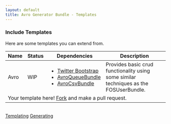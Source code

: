 ```yaml
---
layout: default
title: Avro Generator Bundle - Templates
---
```

<div class="page-header">
    <h3>Include Templates</h3>
</div>
<div>
    <p>Here are some templates you can extend from.</p>
    <table class="table-bordered table-condensed table-striped">
        <thead>
            <th>Name</th>
            <th>Status</th>
            <th>Dependencies</th>
            <th>Description</th>
        </thead>
        <tbody>
            <tr>
                <td>Avro</td>
                <td>WIP</td>
                <td>
                    <ul>
                        <li><a href="http://twitter.github.com/bootstrap">Twitter Bootstrap</a></li>
                        <li><a href="http://github.com/jdewit/AvroQueueBundle">AvroQueueBundle</a></li>
                        <li><a href="http://github.com/jdewit/AvroCsvBundle">AvroCsvBundle</a></li>
                    </ul>
                </td>
                <td>Provides basic crud functionality using some similar techniques as the FOSUserBundle.</td>
            </tr>
            <tr>
                <td colspan="100%">Your template here! <a href="http://github.com/jdewit/generatorBundle">Fork</a> and make a pull request.</td>
            </tr>
        </tbody>
    </table>
</div>
<br />
<a class="btn pull-left" href="templating.html">Templating<i class="icon-arrow-left"></i></a>
<a class="btn pull-right" href="generating.html">Generating<i class="icon-arrow-right"></i></a>
